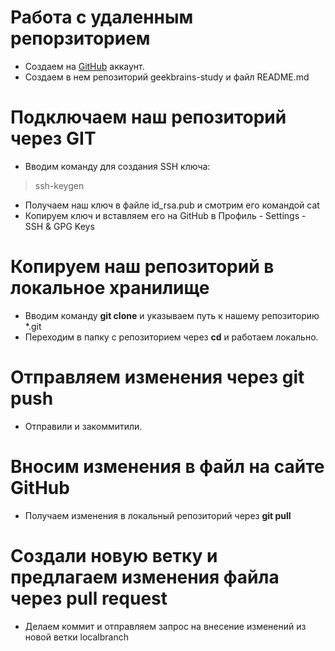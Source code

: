 # Работа с удаленным репорзиторием
* Создаем на [GitHub](https://github.com/) аккаунт.
* Создаем в нем репозиторий geekbrains-study и файл README.md

# Подключаем наш репозиторий через GIT
* Вводим команду для создания SSH ключа:
> ssh-keygen
* Получаем наш ключ в файле id_rsa.pub и смотрим его командой cat
* Копируем ключ и вставляем его на GitHub в Профиль - Settings - SSH & GPG Keys

# Копируем наш репозиторий в локальное хранилище
* Вводим команду **git clone** и указываем путь к нашему репозиторию *.git
* Переходим в папку с репозиторием через **cd** и работаем локально.

# Отправляем изменения через **git push**
* Отправили и закоммитили.

# Вносим изменения в файл на сайте GitHub
* Получаем изменения в локальный репозиторий через **git pull**

# Создали новую ветку и предлагаем изменения файла через **pull request**
* Делаем коммит и отправляем запрос на внесение изменений из новой ветки localbranch